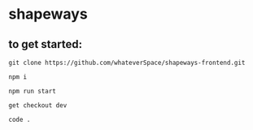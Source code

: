 # shapeways

## to get started:

`git clone https://github.com/whateverSpace/shapeways-frontend.git`

`npm i`

`npm run start`

`get checkout dev`

`code .`
